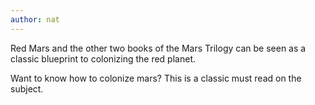 ```yaml
---
author: nat
---
```

Red Mars and the other two books of the Mars Trilogy can be seen as a classic blueprint to colonizing the red planet.

Want to know how to colonize mars? This is a classic must read on the subject.
